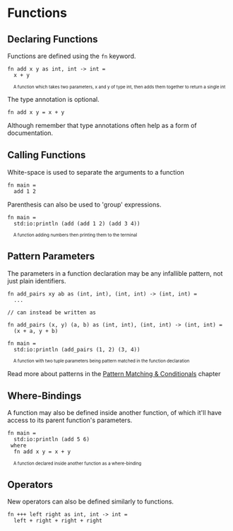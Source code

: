 # Functions

## Declaring Functions

Functions are defined using the `fn` keyword. 

```lm
fn add x y as int, int -> int =
  x + y
```
<sup><sub>&nbsp;&nbsp;&nbsp;&nbsp; A function which takes two parameters, x and y of type int, then adds them together to return a single int</sub></sup>

The type annotation is optional.

```lm
fn add x y = x + y
```
Although remember that type annotations often help as a form of documentation. 

## Calling Functions

White-space is used to separate the arguments to a function

```lm
fn main =
  add 1 2
```

Parenthesis can also be used to 'group' expressions. 

```lm
fn main =
  std:io:println (add (add 1 2) (add 3 4))
```
<sup><sub>&nbsp;&nbsp;&nbsp;&nbsp; A function adding numbers then printing them to the terminal</sub></sup>

## Pattern Parameters

The parameters in a function declaration may be any infallible pattern, not just plain identifiers. 

```lm
fn add_pairs xy ab as (int, int), (int, int) -> (int, int) =
  ...

// can instead be written as

fn add_pairs (x, y) (a, b) as (int, int), (int, int) -> (int, int) =
  (x + a, y + b)

fn main =
  std:io:println (add_pairs (1, 2) (3, 4))
```
<sup><sub>&nbsp;&nbsp;&nbsp;&nbsp; A function with two tuple parameters being pattern matched in the function declaration</sub></sup>

Read more about patterns in the [Pattern Matching & Conditionals](./matching.md) chapter

## Where-Bindings

A function may also be defined inside another function, of which it'll have access to its parent function's parameters. 

```lm
fn main =
  std:io:println (add 5 6)
 where
  fn add x y = x + y
```
<sup><sub>&nbsp;&nbsp;&nbsp;&nbsp; A function declared inside another function as a where-binding</sub></sup>

## Operators

New operators can also be defined similarly to functions. 

```lm
fn +++ left right as int, int -> int =
  left + right + right + right
```
